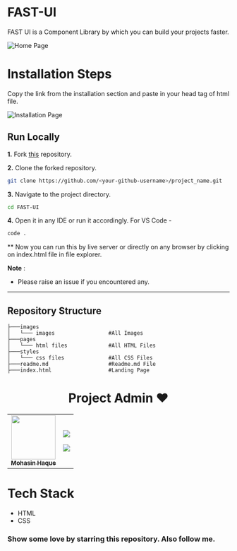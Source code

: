 # FAST-UI

FAST UI is a Component Library by which you can build your projects faster.


![Home Page](https://user-images.githubusercontent.com/72180173/151721667-fa4ead4f-948c-4e39-bc79-c1cd52677ab2.png)

# Installation Steps

Copy the link from the installation section and paste in your head tag of html file.

![Installation Page](https://user-images.githubusercontent.com/72180173/151721684-66037ab2-7cf7-44c3-b4a3-734c1ce526aa.png)

## Run Locally

**1.** Fork [this](https://github.com/Mohasin-Haque/FAST-UI/fork) repository.

**2.** Clone the forked repository.

```bash
git clone https://github.com/<your-github-username>/project_name.git
```

**3.** Navigate to the project directory.

```bash
cd FAST-UI
```

**4.** Open it in any IDE or run it accordingly. For VS Code -

```bash
code .
```

** Now you can run this by live server or directly on any browser by clicking on index.html file in file explorer.

**Note** :

- Please raise an issue if you encountered any.

<hr>

## **Repository Structure**

```
├───images                     
│   └─── images                 #All Images
├───pages                     
│   └─── html files             #All HTML Files
├───styles                     
│   └─── css files              #All CSS Files    
├───readme.md                   #Readme.md File
├───index.html                  #Landing Page
```

<h1 align=center> Project Admin ❤️ </h1>
<p align="center">

<table align="center">
    <tbody>
        <tr>
            <td align="center"><a href="https://github.com/Ayan-thecodeking"><img alt="" src="https://avatars.githubusercontent.com/Mohasin-Haque" width="100px;"><br><sub><b> Mohasin Haque </b></sub></a></td>
            <td align="right">
                <p><a href="https://twitter.com/mohasin_haque"><img src="https://img.shields.io/badge/twitter-%231DA1F2.svg?&style=for-the-badge&logo=twitter&logoColor=white"></a></p>
                <p><a href="https://www.linkedin.com/in/mohasin-haque-759786200/"><img src="https://img.shields.io/badge/linkedin-%230077B5.svg?&style=for-the-badge&logo=linkedin&logoColor=white"></a></p>
            </td>
        </tr>
    </tbody>
</table>


# Tech Stack
 * HTML
 * CSS  

### Show some love by starring this repository. Also follow me.
